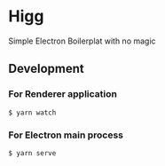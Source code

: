 # Higg
Simple Electron Boilerplat with no magic


## Development
### For Renderer application
```
$ yarn watch
```

### For Electron main process
```
$ yarn serve
```